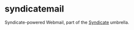 syndicatemail
=============

Syndicate-powered Webmail, part of the [Syndicate](https://github.com/jcnelson/syndicate) umbrella.

